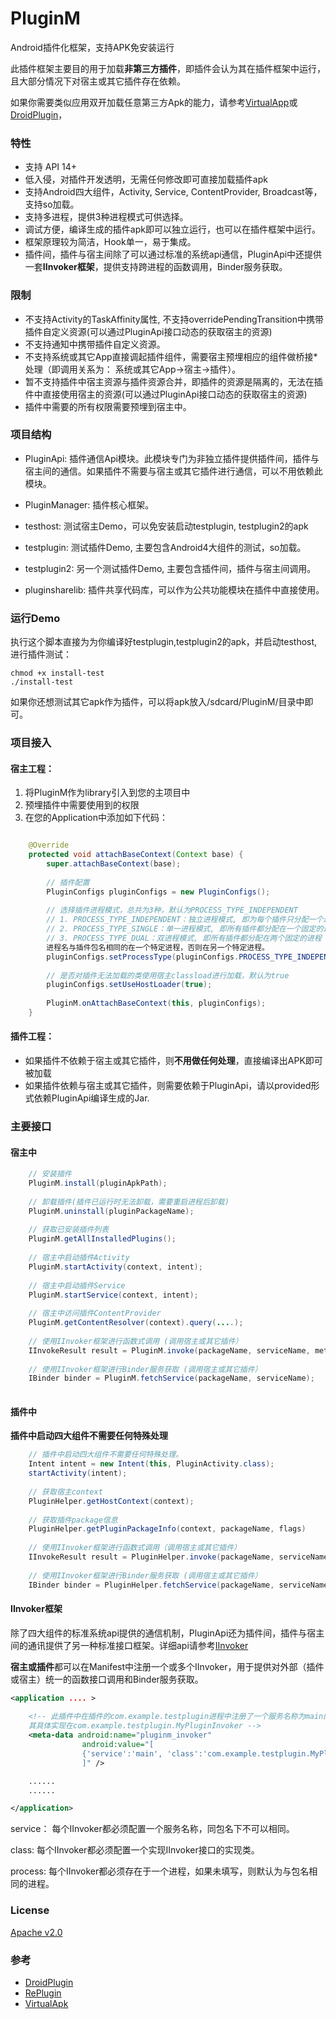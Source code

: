 # PluginM
Android插件化框架，支持APK免安装运行

此插件框架主要目的用于加载**非第三方插件**，即插件会认为其在插件框架中运行，且大部分情况下对宿主或其它插件存在依赖。

如果你需要类似应用双开加载任意第三方Apk的能力，请参考[VirtualApp](https://github.com/asLody/VirtualApp)或[DroidPlugin](https://github.com/DroidPluginTeam/DroidPlugin)，

### 特性
* 支持 API 14+
* 低入侵，对插件开发透明，无需任何修改即可直接加载插件apk
* 支持Android四大组件，Activity, Service, ContentProvider, Broadcast等，支持so加载。
* 支持多进程，提供3种进程模式可供选择。
* 调试方便，编译生成的插件apk即可以独立运行，也可以在插件框架中运行。
* 框架原理较为简洁，Hook单一，易于集成。
* 插件间，插件与宿主间除了可以通过标准的系统api通信，PluginApi中还提供一套**IInvoker框架**，提供支持跨进程的函数调用，Binder服务获取。

### 限制
* 不支持Activity的TaskAffinity属性, 不支持overridePendingTransition中携带插件自定义资源(可以通过PluginApi接口动态的获取宿主的资源)
* 不支持通知中携带插件自定义资源。
* 不支持系统或其它App直接调起插件组件，需要宿主预埋相应的组件做桥接*处理（即调用关系为： 系统或其它App->宿主->插件）。
* 暂不支持插件中宿主资源与插件资源合并，即插件的资源是隔离的，无法在插件中直接使用宿主的资源(可以通过PluginApi接口动态的获取宿主的资源)
* 插件中需要的所有权限需要预埋到宿主中。

### 项目结构
* PluginApi: 插件通信Api模块。此模块专门为非独立插件提供插件间，插件与宿主间的通信。如果插件不需要与宿主或其它插件进行通信，可以不用依赖此模块。
* PluginManager: 插件核心框架。

* testhost: 测试宿主Demo，可以免安装启动testplugin, testplugin2的apk
* testplugin: 测试插件Demo, 主要包含Android4大组件的测试，so加载。
* testplugin2: 另一个测试插件Demo, 主要包含插件间，插件与宿主间调用。
* pluginsharelib: 插件共享代码库，可以作为公共功能模块在插件中直接使用。


### 运行Demo
执行这个脚本直接为为你编译好testplugin,testplugin2的apk，并启动testhost, 进行插件测试：
```
chmod +x install-test
./install-test 
```
如果你还想测试其它apk作为插件，可以将apk放入/sdcard/PluginM/目录中即可。

### 项目接入

#### 宿主工程：

1. 将PluginM作为library引入到您的主项目中
2. 预埋插件中需要使用到的权限
3. 在您的Application中添加如下代码：
``` java

    @Override
    protected void attachBaseContext(Context base) {
        super.attachBaseContext(base);
        
        // 插件配置
        PluginConfigs pluginConfigs = new PluginConfigs();
        
        // 选择插件进程模式，总共为3种，默认为PROCESS_TYPE_INDEPENDENT
        // 1. PROCESS_TYPE_INDEPENDENT：独立进程模式, 即为每个插件只分配一个进程。
        // 2. PROCESS_TYPE_SINGLE：单一进程模式, 即所有插件都分配在一个固定的进程。
        // 3. PROCESS_TYPE_DUAL：双进程模式, 即所有插件都分配在两个固定的进程（一个前台进程，一个后台进程），
        进程名与插件包名相同的在一个特定进程，否则在另一个特定进程。
        pluginConfigs.setProcessType(pluginConfigs.PROCESS_TYPE_INDEPENDENT)
        
        // 是否对插件无法加载的类使用宿主classload进行加载，默认为true
        pluginConfigs.setUseHostLoader(true);
        
        PluginM.onAttachBaseContext(this, pluginConfigs);
    }

```


#### 插件工程：
* 如果插件不依赖于宿主或其它插件，则**不用做任何处理**，直接编译出APK即可被加载
* 如果插件依赖与宿主或其它插件，则需要依赖于PluginApi，请以provided形式依赖PluginApi编译生成的Jar.



### 主要接口

#### 宿主中
``` java
    // 安装插件
    PluginM.install(pluginApkPath);
    
    // 卸载插件(插件已运行时无法卸载，需要重启进程后卸载)
    PluginM.uninstall(pluginPackageName);
    
    // 获取已安装插件列表
    PluginM.getAllInstalledPlugins();
    
    // 宿主中启动插件Activity
    PluginM.startActivity(context, intent);
    
    // 宿主中启动插件Service
    PluginM.startService(context, intent);
    
    // 宿主中访问插件ContentProvider
    PluginM.getContentResolver(context).query(....);
    
    // 使用IInvoker框架进行函数式调用 (调用宿主或其它插件）
    IInvokeResult result = PluginM.invoke(packageName, serviceName, methodName, params, callback);
    
    // 使用IInvoker框架进行Binder服务获取 (调用宿主或其它插件）
    IBinder binder = PluginM.fetchService(packageName, serviceName);
    
```

#### 插件中
**插件中启动四大组件不需要任何特殊处理**
``` java
    // 插件中启动四大组件不需要任何特殊处理。
    Intent intent = new Intent(this, PluginActivity.class);
    startActivity(intent);
    
    // 获取宿主context
    PluginHelper.getHostContext(context);
    
    // 获取插件package信息
    PluginHelper.getPluginPackageInfo(context, packageName, flags)
     
    // 使用IInvoker框架进行函数式调用（调用宿主或其它插件）
    IInvokeResult result = PluginHelper.invoke(packageName, serviceName, methodName, params, callback);
            
    // 使用IInvoker框架进行Binder服务获取 (调用宿主或其它插件）
    IBinder binder = PluginHelper.fetchService(packageName, serviceName);
```

#### IInvoker框架

除了四大组件的标准系统api提供的通信机制，PluginApi还为插件间，插件与宿主间的通讯提供了另一种标准接口框架。详细api请参考[IInvoker](./PluginApi/src/main/java/com/reginald/pluginm/pluginapi/IInvoker.java)

**宿主或插件**都可以在Manifest中注册一个或多个IInvoker，用于提供对外部（插件或宿主）统一的函数接口调用和Binder服务获取。
``` xml
<application .... >
    
    <!-- 此插件中在插件的com.example.testplugin进程中注册了一个服务名称为main的IInvoker, 
    其具体实现在com.example.testplugin.MyPluginInvoker -->
    <meta-data android:name="pluginm_invoker"
                android:value="[
                {'service':'main', 'class':'com.example.testplugin.MyPluginInvoker', 'process':'com.example.testplugin'}
                ]" />

    ......
    ......

</application>

```
service： 每个IInvoker都必须配置一个服务名称，同包名下不可以相同。

class: 每个IInvoker都必须配置一个实现IInvoker接口的实现类。

process: 每个IInvoker都必须存在于一个进程，如果未填写，则默认为与包名相同的进程。

### License
[Apache v2.0](./LICENSE)

### 参考
* [DroidPlugin](https://github.com/DroidPluginTeam/DroidPlugin)
* [RePlugin](https://github.com/Qihoo360/RePlugin)
* [VirtualApk](https://github.com/didi/VirtualAPK)
